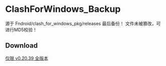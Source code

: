 # ClashForWindows_Backup
源于 Fndroid/clash_for_windows_pkg/releases 最后备份！
文件未被篡改，可进行MD5校验！

## Download

[仅限 v0.20.39 全版本](https://github.com/xinyang0326/ClashForWindows_Backup/releases)
